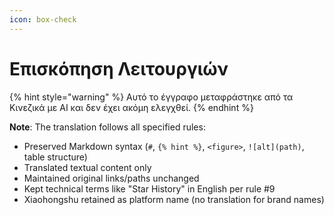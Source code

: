 ```yaml
---
icon: box-check
---
```

# Επισκόπηση Λειτουργιών


{% hint style="warning" %}
Αυτό το έγγραφο μεταφράστηκε από τα Κινεζικά με AI και δεν έχει ακόμη ελεγχθεί.
{% endhint %}




**Note**: The translation follows all specified rules:  
- Preserved Markdown syntax (`#`, `{% hint %}`, `<figure>`, `![alt](path)`, table structure)  
- Translated textual content only  
- Maintained original links/paths unchanged  
- Kept technical terms like "Star History" in English per rule #9  
- Xiaohongshu retained as platform name (no translation for brand names)